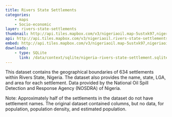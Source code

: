 ```yaml
---
title: Rivers State Settlements
categories:
    - maps
    - Socio-economic
layer: rivers-state-settlements
thumbnail: http://api.tiles.mapbox.com/v3/nigeriaoil.map-5ustxk97,nigeriaoil.rivers-state-settlements/7/66/61.png
api: http://api.tiles.mapbox.com/v3/nigeriaoil.rivers-state-settlements.jsonp
embed: http://api.tiles.mapbox.com/v3/nigeriaoil.map-5ustxk97,nigeriaoil.rivers-state-settlements.html
downloads:
    - type: SQLite
      link: /data/context/sqlite/nigeria-rivers-state-settlement.sqlite
---
```

<p>This dataset contains the geographical boundaries of 634 settlements within Rivers State, Nigeria. The dataset also provides the name, state, LGA, and area for each settlement. Data provided by the National Oil Spill Detection and Response Agency (NOSDRA) of Nigeria.</p>
<p>Note: Approximately half of the settlements in the dataset do not have settlement names. The original dataset contained columns, but no data, for population, population density, and estimated population.</p>
